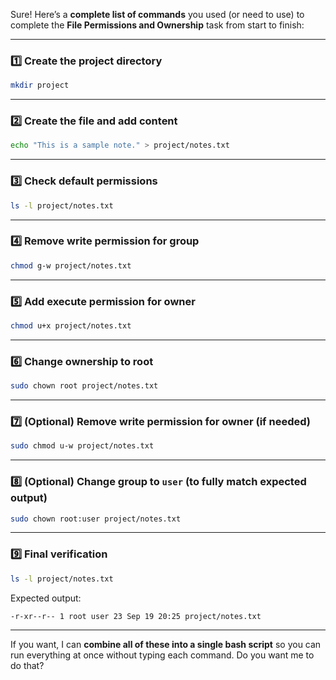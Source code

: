 Sure! Here’s a **complete list of commands** you used (or need to use) to complete the **File Permissions and Ownership** task from start to finish:

---

### 1️⃣ Create the project directory

```bash
mkdir project
```

---

### 2️⃣ Create the file and add content

```bash
echo "This is a sample note." > project/notes.txt
```

---

### 3️⃣ Check default permissions

```bash
ls -l project/notes.txt
```

---

### 4️⃣ Remove write permission for group

```bash
chmod g-w project/notes.txt
```

---

### 5️⃣ Add execute permission for owner

```bash
chmod u+x project/notes.txt
```

---

### 6️⃣ Change ownership to root

```bash
sudo chown root project/notes.txt
```

---

### 7️⃣ (Optional) Remove write permission for owner (if needed)

```bash
sudo chmod u-w project/notes.txt
```

---

### 8️⃣ (Optional) Change group to `user` (to fully match expected output)

```bash
sudo chown root:user project/notes.txt
```

---

### 9️⃣ Final verification

```bash
ls -l project/notes.txt
```

Expected output:

```
-r-xr--r-- 1 root user 23 Sep 19 20:25 project/notes.txt
```

---

If you want, I can **combine all of these into a single bash script** so you can run everything at once without typing each command. Do you want me to do that?
